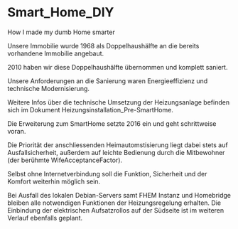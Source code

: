 # Smart_Home_DIY
How I made my dumb Home smarter

Unsere Immobilie wurde 1968 als Doppelhaushälfte an die bereits vorhandene Immobilie angebaut.

2010 haben wir diese Doppelhaushälfte übernommen und komplett saniert.

Unsere Anforderungen an die Sanierung waren Energieeffizienz und technische Modernisierung.

Weitere Infos über die technische Umsetzung der Heizungsanlage befinden sich im Dokument Heizungsinstallation_Pre-SmartHome.

Die Erweiterung zum SmartHome setzte 2016 ein und geht schrittweise voran.

Die Priorität der anschliessenden Heimautomstisierung liegt dabei stets auf Ausfallsicherheit, außerdem auf leichte Bedienung durch die Mitbewohner (der berühmte WifeAcceptanceFactor).

Selbst ohne Internetverbindung soll die Funktion, Sicherheit und der Komfort weiterhin möglich sein.

Bei Ausfall des lokalen Debian-Servers samt FHEM Instanz und Homebridge bleiben alle notwendigen Funktionen der Heizungsregelung erhalten.
Die Einbindung der elektrischen Aufsatzrollos auf der Südseite ist im weiteren Verlauf ebenfalls geplant.




